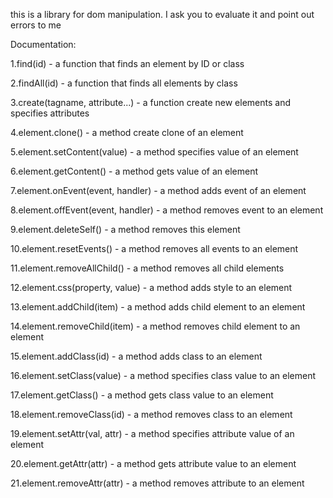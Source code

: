 this is a library for dom manipulation. I ask you to evaluate it and point out errors to me

Documentation:

1.find(id) - a function that finds an element by ID or class

2.findAll(id) - a function that finds all elements by class

3.create(tagname, attribute...) - a function create new elements and specifies attributes

4.element.clone() - a method create clone of an element

5.element.setContent(value) - a method specifies value of an element

6.element.getContent() - a method gets value of an element

7.element.onEvent(event, handler) - a method adds event of an element

8.element.offEvent(event, handler) - a method removes event to an element

9.element.deleteSelf() - a method removes this element

10.element.resetEvents() - a method removes all events to an element

11.element.removeAllChild() - a method removes all child elements

12.element.css(property, value) - a method adds style to an element

13.element.addChild(item) - a method adds child element to an element

14.element.removeChild(item) - a method removes child element to an element

15.element.addClass(id) - a method adds class to an element

16.element.setClass(value) - a method specifies class value to an element

17.element.getClass() - a method gets class value to an element

18.element.removeClass(id) - a method removes class to an element

19.element.setAttr(val, attr) - a method specifies attribute value of an element

20.element.getAttr(attr) - a method gets attribute value to an element

21.element.removeAttr(attr) - a method removes attribute to an element
